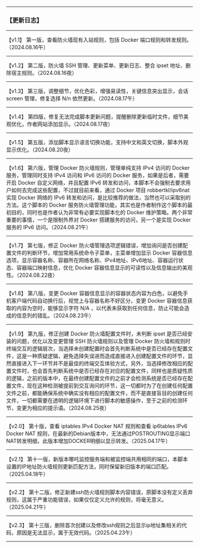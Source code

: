 -----------------------------------------------------------------------------------------------------------------------------

### 【更新日志】

-----------------------------------------------------------------------------------------------------------------------------

【v1.1】 第一版，查看防火墙现有入站规则，包括 Docker 端口规则和转发规则。（2024.08.16午）

-----------------------------------------------------------------------------------------------------------------------------

【v1.2】 第二版，防火墙 SSH 管理、更新菜单、更新日志、整合 ipset 地址、删除宿主规则。（2024.08.16夜）

-----------------------------------------------------------------------------------------------------------------------------

【v1.3】 第三版，调整细节，优化色彩，增强易读性，关键信息突出显示，会话 screen 管理，修复选择 N/n 依然更新。（2024.08.17午）

-----------------------------------------------------------------------------------------------------------------------------

【v1.4】 第四版，修复无法完成脚本更新问题，提醒删除更新临时文件，细节美观优化，作者网站添加显示。（2024.08.17夜）

-----------------------------------------------------------------------------------------------------------------------------

【v1.5】 第五版，添加脚本显示语言切换功能，支持中文和英文切换，脚本外观显示优化。（2024.08.20夜）

-----------------------------------------------------------------------------------------------------------------------------

【v1.6】 第六版，管理 Docker 防火墙规则，管理单纯支持 IPv4 访问的 Docker 服务，管理同时支持 IPv4 访问和 IPv6 访问的 Docker 服务，如果是后者，需要开启 Docker 自定义网络，并且配置 IPv6 转发和访问，本脚本不会强制去要求用户如何去完成这些配置，不过就目前来看，通过 Docker 项目 robbertkl/ipv6nat 实现 Docker 网络的 IPv6 转发和访问，是比较推荐的做法，当然也可以采取别的方法。这个脚本的 Docker 服务防火墙管理功能，其实也是作者制作这个脚本的最初目的，同时也是作者认为非常有必要实现脚本化的 Docker 维护策略。两个非常重要的事情，一个是限制外界对 Docker 搭建服务的访问，另一个是实现 Docker 服务的 IPv6 访问。（2024.08.21午）

-----------------------------------------------------------------------------------------------------------------------------

【v1.7】 第七版，修正 Docker 防火墙管理选项逻辑错误，增加询问是否创建配置文件的判断环节，增加常用系统命令子菜单，主菜单增加显示 Docker 容器信息选项，显示容器名称、容器所在网络名称、IPv4地址、IPv6地址、容器运行状态、容器端口映射信息，优化 Docker 容器信息显示的可读性以及信息输出的美观性。（2024.08.22夜）

-----------------------------------------------------------------------------------------------------------------------------

【v1.8】 第八版，变更 Docker 容器信息显示的容器状态内容为白色，以避免手机客户端代码自动换行后，视觉上与容器名称不好区分，变更 Docker 容器信息获取的内容为空时，能够显示字符 N/A ，以代表未获取到任何信息，防止可能会造成的信息列的错乱。（2024.08.23午）

-----------------------------------------------------------------------------------------------------------------------------

【v1.9】 第九版，修正创建 Docker 防火墙配置文件时，未判断 ipset 是否已经安装的问题，优化以及变更管理 SSH 防火墙规则以及管理 Docker 防火墙和规则时终端交互的逻辑层次，当选择未创建配置时会首先判断系统中是否已经存在配置文件，这是一种质疑逻辑，避免选择失误进而造成直接进入创建配置文件的环节，显然直接进入下一环节并不是最佳的终端交互体验方式，另外，当选择修改相应的配置文件时，也会首先判断系统中是否已经存在对应的配置文件，同样也是质疑性质的逻辑，之前的版本中，在最终创建配置文件的之前才会检测系统是否已经存在配置文件，现在这种检测被提前到交互询问的环节，这一切都时为了在创建任何配置文件之前，都能确保系统中确实没有相应的配置文件，而不是直接盲目的创建任何文件，一切都需要在透明的逻辑环境下进行脚本的敏感操作，至于之前的检测环节，变更为相应的提示语。（2024.08.25夜）

-----------------------------------------------------------------------------------------------------------------------------

【v2.0】 第十版，查看 iptables IPv4 Docker NAT 规则和查看 ip6tables IPv6 Docker NAT 规则，在最新的Debian版本中，无法通过POSTROUTING显示端口NAT转发明细，此版本增加DOCKER明细以显示转发。（2025.04.17午）

-----------------------------------------------------------------------------------------------------------------------------

【v2.1】 第十一版，新版本哪吒监控服务端和被监控端共用相同的端口，本脚本设置的IP地址防火墙规则更新匹配方法，同时保留新旧版本的端口匹配。（2025.04.18午）

-----------------------------------------------------------------------------------------------------------------------------

【v2.2】 第十二版，修正新建ssh防火墙规则脚本内容错误，原脚本没有定义丢弃规则，这属于严重功能错误，如果仅仅定义允许的规则，将毫无意义。（2025.04.21午）

-----------------------------------------------------------------------------------------------------------------------------
【v2.3】 第十三版，删除首次创建以及修改ssh规则之后显示ip地址集相关的代码，原因是无法显示，属于无效代码。（2025.04.23午）

-----------------------------------------------------------------------------------------------------------------------------
